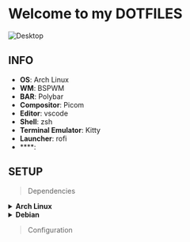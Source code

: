 # Welcome to my DOTFILES

<img src="https://raw.githubusercontent.com/death-grin/dotfiles/main/assets/desktop-002.png?token=GHSAT0AAAAAAB63G2CTXZXZ2B3YUTGYU33IY7OQAPA" alt="Desktop">

## INFO

- **OS**: Arch Linux
- **WM**: BSPWM
- **BAR**: Polybar
- **Compositor**: Picom
- **Editor**: vscode
- **Shell**: zsh
- **Terminal Emulator**: Kitty
- **Launcher**: rofi
- ****:

## SETUP

> Dependencies
<details>
    <summary><b>Arch Linux</b></summary>

```bash
pacman -S bspwm sxhkd picom nitrogen rofi
```

```bash
yay -S betterlockscreen
```
</details>

<details>
    <summary><b>Debian</b></summary>

```bash
apt install bspwm sxhkd picom nitrogen rofi
```
</details>

> Configuration